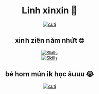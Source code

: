 <h1 align="center">Linh xinxin 🐰</h1>

<p align="center">
  <a href="">
    <img src="https://animesher.com/orig/1/180/1801/18017/animesher.com_gif-study-1801720.gif?fbclid=IwZXh0bgNhZW0CMTAAAR0LvtZmHN16RcvqpJz0VA-ZWROqiXSYCl3lBqD107ht1mx4prdMxbVbyTk_aem_Dq9GXAQRoGG3OcqwsYA08g" alt="cuti">
  </a>
</p>

<h2 align="center">xinh ziên năm nhứt 🙄</h2>

<p align="center">
  <a href="https://skillicons.dev">
    <img src="https://skillicons.dev/icons?i=cpp,html,css,tailwind,js,ts,react,git" alt="Skills">
  </a><br>
  <a href="https://skillicons.dev">
    <img src="https://skillicons.dev/icons?i=mysql,express,nestjs,nextjs,nodejs,npm,docker,py" alt="Skills">
  </a><br>
</p>

<h2 align="center">bé hom mún ik học âuuu 😭</h2>

<p align="center">
  <a href="">
    <img src="https://animesher.com/orig/0/5/58/585/animesher.com_hayao-miyazaki-mimi-wo-sumaseba-ghibli-58536.gif" alt="cuti">
  </a>
</p>
